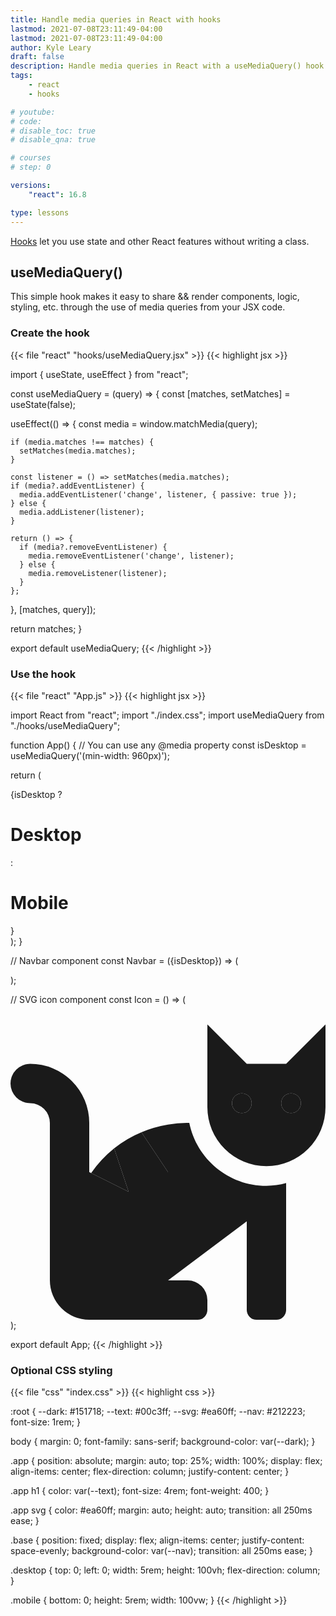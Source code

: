 ```yaml
---
title: Handle media queries in React with hooks
lastmod: 2021-07-08T23:11:49-04:00
lastmod: 2021-07-08T23:11:49-04:00
author: Kyle Leary
draft: false
description: Handle media queries in React with a useMediaQuery() hook
tags: 
    - react
    - hooks

# youtube: 
# code: 
# disable_toc: true
# disable_qna: true

# courses
# step: 0

versions: 
    "react": 16.8

type: lessons
---
```


[Hooks](https://reactjs.org/docs/hooks-intro.html) let you use state and other React features without writing a class.

## useMediaQuery()

This simple hook makes it easy to share &&  render components, logic, styling, etc. through the use of media queries from your JSX code. 

### Create the hook

{{< file "react" "hooks/useMediaQuery.jsx" >}}
{{< highlight jsx >}}

import { useState, useEffect } from "react";

const useMediaQuery = (query) => {
  const [matches, setMatches] = useState(false);

  useEffect(() => {
    const media = window.matchMedia(query);

    if (media.matches !== matches) {
      setMatches(media.matches);
    }

    const listener = () => setMatches(media.matches);
    if (media?.addEventListener) {
      media.addEventListener('change', listener, { passive: true });
    } else {
      media.addListener(listener);
    }

    return () => {
      if (media?.removeEventListener) {
        media.removeEventListener('change', listener);
      } else {
        media.removeListener(listener);
      }
    };
  }, [matches, query]);

  return matches;
}

export default useMediaQuery;
{{< /highlight >}}

### Use the hook

{{< file "react" "App.js" >}}
{{< highlight jsx >}}

import React from "react";
import "./index.css";
import useMediaQuery from "./hooks/useMediaQuery";

function App() {
  // You can use any @media property
  const isDesktop = useMediaQuery('(min-width: 960px)');

  return (
    <div className="App">
      {isDesktop ? <h1>Desktop</h1> : <h1>Mobile</h1>}
      <Navbar isDesktop={isDesktop}/>
    </div>
  );
}

// Navbar component
const Navbar = ({isDesktop}) => (
  <nav className={`base ${isDesktop ? "desktop" : "mobile"}`}>
    <Icon />
    <Icon />
    <Icon />
    <Icon />
  </nav>
);


// SVG icon component
const Icon = () => (
  <svg viewBox="0 0 512 512">
    <path
      fill="currentColor"
      d="M448 96h-64l-64-64v134.4a96 96 0 0 0 192 0V32zm-72 80a16 16 0 1 1 16-16 16 16 0 0 1-16 16zm80 0a16 16 0 1 1 16-16 16 16 0 0 1-16 16zm-165.41 16a204.07 204.07 0 0 0-34.59 2.89V272l-43.15-64.73a183.93 183.93 0 0 0-44.37 26.17L192 304l-60.94-30.47L128 272v-80a96.1 96.1 0 0 0-96-96 32 32 0 0 0 0 64 32 32 0 0 1 32 32v256a64.06 64.06 0 0 0 64 64h176a16 16 0 0 0 16-16v-16a32 32 0 0 0-32-32h-32l128-96v144a16 16 0 0 0 16 16h32a16 16 0 0 0 16-16V289.86a126.78 126.78 0 0 1-32 4.54c-61.81 0-113.52-44.05-125.41-102.4z"
    />
    <path
      fill="currentColor"
      d="M376 144a16 16 0 1 0 16 16 16 16 0 0 0-16-16zm80 0a16 16 0 1 0 16 16 16 16 0 0 0-16-16zM131.06 273.53L192 304l-23.52-70.56a192.06 192.06 0 0 0-37.42 40.09zM256 272v-77.11a198.62 198.62 0 0 0-43.15 12.38z"
    />
  </svg>
);

export default App;
{{< /highlight >}}

### Optional CSS styling

{{< file "css" "index.css" >}}
{{< highlight css >}}

:root {
  --dark: #151718;
  --text: #00c3ff;
  --svg: #ea60ff;
  --nav: #212223;
  font-size: 1rem;
}

body {
  margin: 0;
  font-family: sans-serif;
  background-color: var(--dark);
}

.app {
  position: absolute;
  margin: auto;
  top: 25%;
  width: 100%;
  display: flex;
  align-items: center;
  flex-direction: column;
  justify-content: center;
}

.app h1 {
  color: var(--text);
  font-size: 4rem;
  font-weight: 400;
}

.app svg {
  color: #ea60ff;
  margin: auto;
  height: auto;
  transition: all 250ms ease;
}

.base {
  position: fixed;
  display: flex;
  align-items: center;
  justify-content: space-evenly;
  background-color: var(--nav);
  transition: all 250ms ease;
}

.desktop {
  top: 0;
  left: 0;
  width: 5rem;
  height: 100vh;
  flex-direction: column;
}

.mobile {
  bottom: 0;
  height: 5rem;
  width: 100vw;
}
{{< /highlight >}}
